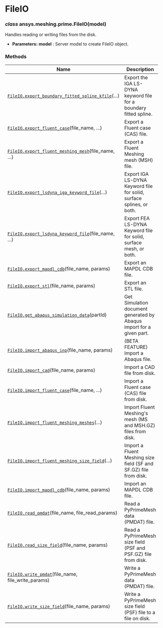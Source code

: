 # FileIO



### *class* ansys.meshing.prime.FileIO(model)

Handles reading or writing files from the disk.

* **Parameters:**
  **model**
  : Server model to create FileIO object.

<!-- !! processed by numpydoc !! -->

### Methods

| Name | Description |
|-----------------------------------------------------------------------------------------------------------------------------------------------------------------------------------------|----------------------------------------------------------------------|
| [`FileIO.export_boundary_fitted_spline_kfile`](ansys.meshing.prime.FileIO.export_boundary_fitted_spline_kfile.md#ansys.meshing.prime.FileIO.export_boundary_fitted_spline_kfile)(...)   | Export the IGA LS-DYNA keyword file for a boundary fitted spline.    |
| [`FileIO.export_fluent_case`](ansys.meshing.prime.FileIO.export_fluent_case.md#ansys.meshing.prime.FileIO.export_fluent_case)(file_name, ...)                                           | Export a Fluent case (CAS) file.                                     |
| [`FileIO.export_fluent_meshing_mesh`](ansys.meshing.prime.FileIO.export_fluent_meshing_mesh.md#ansys.meshing.prime.FileIO.export_fluent_meshing_mesh)(file_name, ...)                   | Export a Fluent Meshing mesh (MSH) file.                             |
| [`FileIO.export_lsdyna_iga_keyword_file`](ansys.meshing.prime.FileIO.export_lsdyna_iga_keyword_file.md#ansys.meshing.prime.FileIO.export_lsdyna_iga_keyword_file)(...)                  | Export IGA LS-DYNA Keyword file for solid, surface splines, or both. |
| [`FileIO.export_lsdyna_keyword_file`](ansys.meshing.prime.FileIO.export_lsdyna_keyword_file.md#ansys.meshing.prime.FileIO.export_lsdyna_keyword_file)(file_name, ...)                   | Export FEA LS-DYNA Keyword file for solid, surface mesh, or both.    |
| [`FileIO.export_mapdl_cdb`](ansys.meshing.prime.FileIO.export_mapdl_cdb.md#ansys.meshing.prime.FileIO.export_mapdl_cdb)(file_name, params)                                              | Export an MAPDL CDB file.                                            |
| [`FileIO.export_stl`](ansys.meshing.prime.FileIO.export_stl.md#ansys.meshing.prime.FileIO.export_stl)(file_name, params)                                                                | Export an STL file.                                                  |
| [`FileIO.get_abaqus_simulation_data`](ansys.meshing.prime.FileIO.get_abaqus_simulation_data.md#ansys.meshing.prime.FileIO.get_abaqus_simulation_data)(partId)                           | Get Simulation document generated by Abaqus import for a given part. |
| [`FileIO.import_abaqus_inp`](ansys.meshing.prime.FileIO.import_abaqus_inp.md#ansys.meshing.prime.FileIO.import_abaqus_inp)(file_name, params)                                           | (BETA FEATURE) Import a Abaqus file.                                 |
| [`FileIO.import_cad`](ansys.meshing.prime.FileIO.import_cad.md#ansys.meshing.prime.FileIO.import_cad)(file_name, params)                                                                | Import a CAD file from disk.                                         |
| [`FileIO.import_fluent_case`](ansys.meshing.prime.FileIO.import_fluent_case.md#ansys.meshing.prime.FileIO.import_fluent_case)(file_name, ...)                                           | Import a Fluent case (CAS) file from disk.                           |
| [`FileIO.import_fluent_meshing_meshes`](ansys.meshing.prime.FileIO.import_fluent_meshing_meshes.md#ansys.meshing.prime.FileIO.import_fluent_meshing_meshes)(...)                        | Import Fluent Meshing's mesh (MS and MSH.GZ) files from disk.        |
| [`FileIO.import_fluent_meshing_size_field`](ansys.meshing.prime.FileIO.import_fluent_meshing_size_field.md#ansys.meshing.prime.FileIO.import_fluent_meshing_size_field)(...)            | Import a Fluent Meshing size field (SF and SF.GZ) file from disk.    |
| [`FileIO.import_mapdl_cdb`](ansys.meshing.prime.FileIO.import_mapdl_cdb.md#ansys.meshing.prime.FileIO.import_mapdl_cdb)(file_name, params)                                              | Import an MAPDL CDB file.                                            |
| [`FileIO.read_pmdat`](ansys.meshing.prime.FileIO.read_pmdat.md#ansys.meshing.prime.FileIO.read_pmdat)(file_name, file_read_params)                                                      | Read a PyPrimeMesh data (PMDAT) file.                                |
| [`FileIO.read_size_field`](ansys.meshing.prime.FileIO.read_size_field.md#ansys.meshing.prime.FileIO.read_size_field)(file_name, params)                                                 | Read a PyPrimeMesh size field (PSF and PSF.GZ) file from disk.       |
| [`FileIO.write_pmdat`](ansys.meshing.prime.FileIO.write_pmdat.md#ansys.meshing.prime.FileIO.write_pmdat)(file_name, file_write_params)                                                  | Write a PyPrimeMesh data (PMDAT) file.                               |
| [`FileIO.write_size_field`](ansys.meshing.prime.FileIO.write_size_field.md#ansys.meshing.prime.FileIO.write_size_field)(file_name, params)                                              | Write a PyPrimeMesh size field (PSF) file to a file on disk.         |

